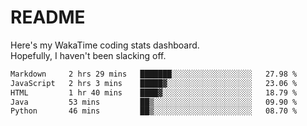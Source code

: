# README

Here's my WakaTime coding stats dashboard.  
Hopefully, I haven't been slacking off.

<!--START_SECTION:waka-->

```txt
Markdown     2 hrs 29 mins   ███████░░░░░░░░░░░░░░░░░░   27.98 %
JavaScript   2 hrs 3 mins    █████▓░░░░░░░░░░░░░░░░░░░   23.06 %
HTML         1 hr 40 mins    ████▓░░░░░░░░░░░░░░░░░░░░   18.79 %
Java         53 mins         ██▒░░░░░░░░░░░░░░░░░░░░░░   09.90 %
Python       46 mins         ██▒░░░░░░░░░░░░░░░░░░░░░░   08.70 %
```

<!--END_SECTION:waka-->